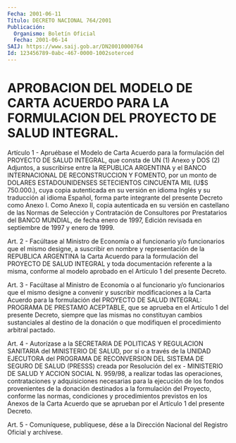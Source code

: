 ```yaml
---
Fecha: 2001-06-11
Título: DECRETO NACIONAL 764/2001
Publicación:
  Organismo: Boletín Oficial
  Fecha: 2001-06-14
SAIJ: https://www.saij.gob.ar/DN20010000764
Id: 123456789-0abc-467-0000-1002soterced
---
```

# APROBACION DEL MODELO DE CARTA ACUERDO PARA LA FORMULACION DEL PROYECTO DE SALUD INTEGRAL.

<a id="1"></a>
Artículo  1  -  Apruébase  el  Modelo  de  Carta  Acuerdo  para la formulación  del  PROYECTO DE SALUD INTEGRAL, que consta de UN  (1) Anexo  y  DOS  (2) Adjuntos,  a  suscribirse  entre  la  REPUBLICA ARGENTINA y el BANCO  INTERNACIONAL  DE  RECONSTRUCCION Y FOMENTO, por un monto de DOLARES ESTADOUNIDENSES SETECIENTOS  CINCUENTA  MIL (U$S  750.000.),  cuya  copia  autenticada en su versión en idioma Inglés y su traducción al idioma  Español,  forma parte integrante del presente Decreto como Anexo I. Como Anexo II, copia autenticada en su versión en castellano de las Normas de Selección y Contratación de Consultores por Prestatarios del BANCO MUNDIAL, de fecha enero de 1997, Edición revisada en septiembre de 1997 y enero de 1999.

<a id="2"></a>
Art. 2 - Facúltase al Ministro de Economía o  al  funcionario  y/o funcionarios  que  el  mismo  designe,  a  suscribir  en  nombre y representación  de la REPUBLICA ARGENTINA la Carta Acuerdo para  la formulación del PROYECTO  DE  SALUD  INTEGRAL  y toda documentación referente a la misma, conforme al modelo aprobado  en  el Artículo 1 del presente Decreto.

<a id="3"></a>
Art.  3 - Facúltase al Ministro de Economía o al funcionario  y/o funcionarios    que  el  mismo  designe  a  convenir  y  suscribir modificaciones a la Carta Acuerdo para la formulación del PROYECTO DE SALUD INTEGRAL:  PROGRAMA  DE PRESTAMO ACEPTABLE, que se aprueba en el Artículo 1 del presente  Decreto,  siempre que las mismas no constituyan cambios sustanciales al destino  de  la  donación o que modifiquen el procedimiento arbitral pactado.

<a id="4"></a>
Art.  4 -  Autorízase  a  la SECRETARIA DE POLITICAS Y REGULACION SANITARIA del MINISTERIO DE SALUD,  por  sí o a través de la UNIDAD EJECUTORA del PROGRAMA DE RECONVERSION DEL  SISTEMA  DE  SEGURO DE SALUD (PRESSS) creada por Resolución del ex - MINISTERIO DE SALUD Y ACCION  SOCIAL  N.  959/98,  a  realizar  todas  las operaciones, contrataciones y adquisiciones necesarias para la ejecución  de los fondos provenientes de la donación destinados a la formulación  del Proyecto,  conforme  las  normas,  condiciones  y  procedimientos previstos en los Anexos de la Carta Acuerdo que se aprueban por el Artículo 1 del presente Decreto.

<a id="5"></a>
Art. 5 - Comuníquese, publíquese, dése a la Dirección Nacional del Registro Oficial y archívese.